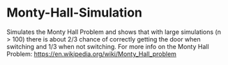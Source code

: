 # Monty-Hall-Simulation
Simulates the Monty Hall Problem and shows that with large simulations (n > 100) there is about 2/3 chance of correctly getting the door when switching and 1/3 when not switching.
For more info on the Monty Hall Problem: https://en.wikipedia.org/wiki/Monty_Hall_problem
